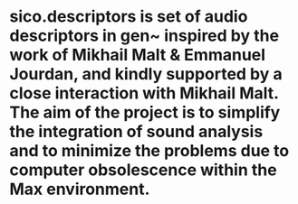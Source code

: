 # sico.descriptors is  set of audio descriptors in gen~ inspired by the work of Mikhail Malt & Emmanuel Jourdan, and kindly supported by a close interaction with Mikhail Malt. The aim of the project is to simplify the integration of sound analysis and to minimize the problems due to computer obsolescence within the Max environment.
